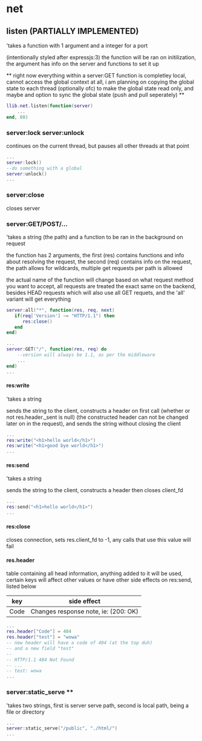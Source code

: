 # net

## listen (PARTIALLY IMPLEMENTED)

'takes a function with 1 argument and a integer for a port

(intentionally styled after expressjs:3)
the function will be ran on initilization, the argument has info on the server and functions to set it up

**
right now everything within a server:GET function is completley local, cannot access the global context at all,
i am planning on copying the global state to each thread (optionally ofc) to make the global state read only, and maybe
and option to sync the global state (push and pull seperately)
**

```lua
llib.net.listen(function(server)
    ...
end, 80)
```

### server:lock server:unlock

continues on the current thread, but pauses all other threads at that point

```lua
...
server:lock()
--do something with a global
server:unlock()
...
```

### server:close

closes server

### server:GET/POST/...

'takes a string (the path) and a function to be ran in the background on request

the function has 2 arguments, the first (res) contains functions and info about resolving the request,
the second (req) contains info on the request, the path allows for wildcards, multiple get requests per path is allowed

the actual name of the function will change based on what request method you want to accept, all requests are treated the exact same on the backend, besides HEAD requests which will also use all GET requets, and the 'all' variant will get everything

```lua
server:all("*", function(res, req, next) 
   if(req['Version'] ~= "HTTP/1.1") then 
      res:close()
   end
end)

...
server:GET("/", function(res, req) do
    --version will always be 1.1, as per the middleware
    ...
end)
...
```

#### res:write

'takes a string 

sends the string to the client, constructs a header on first call (whether or not res.header._sent is null)
(the constructed header can not be changed later on in the request), and sends the string without closing the client

```lua
...
res:write("<h1>hello world</h1>")
res:write("<h1>good bye world</h1>")
...
```

#### res:send

'takes a string 

sends the string to the client, constructs a header then closes client_fd

```lua
...
res:send("<h1>hello world</h1>")
...
```

#### res:close

closes connection, sets res.client_fd to -1, any calls that use this value will fail

#### res.header

table containing all head information, anything added to it will be used, certain keys will affect other values or have other side effects on res:send, listed below

|key|side effect|
|--|--|
|Code|Changes response note, ie: (200: OK)|

```lua
...
res.header["Code"] = 404
res.header["test"] = "wowa"
-- new header will have a code of 404 (at the top duh)
-- and a new field "test"
--
-- HTTP/1.1 404 Not Found
-- ...
-- test: wowa
...
```

### server:static_serve **

'takes two strings, first is server serve path, second is local path, being a file or directory

```lua
...
server:static_serve("/public", "./html/")
...
```

